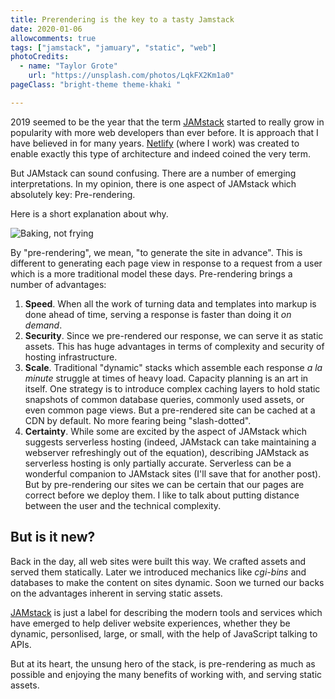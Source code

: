 ```yaml
---
title: Prerendering is the key to a tasty Jamstack
date: 2020-01-06
allowcomments: true
tags: ["jamstack", "jamuary", "static", "web"]
photoCredits:
  - name: "Taylor Grote"
    url: "https://unsplash.com/photos/LqkFX2Km1a0"
pageClass: "bright-theme theme-khaki "

---
```


2019 seemed to be the year that the term [JAMstack](https://jamstack.org?utm_source=devto&utm_medium=jamuary-prerendering-pnh&utm_campaign=devex) started to really grow in popularity with more web developers than ever before. It is approach that I have believed in for many years. [Netlify](https://netlify.com/?utm_source=devto&utm_medium=jamuary-prerendering-pnh&utm_campaign=devex) (where I work) was created to enable exactly this type of architecture and indeed coined the very term.

But JAMstack can sound confusing. There are a number of emerging interpretations. In my opinion, there is one aspect of JAMstack which absolutely key: Pre-rendering.

Here is a short explanation about why.

<!--more-->

![Baking, not frying](/images/muffin-tray-LqkFX2Km1a0-unsplash.jpg "Baking, not frying")

By "pre-rendering", we mean, "to generate the site in advance". This is different to generating each page view in response to a request from a user which is a more traditional model these days. Pre-rendering brings a number of advantages:

1. **Speed**. When all the work of turning data and templates into markup is done ahead of time, serving a response is faster than doing it _on demand_.
1. **Security**. Since we pre-rendered our response, we can serve it as static assets. This has huge advantages in terms of complexity and security of hosting infrastructure.
1. **Scale**. Traditional "dynamic" stacks which assemble each response _a la minute_ struggle at times of heavy load. Capacity planning is an art in itself. One strategy is to introduce complex caching layers to hold static snapshots of common database queries, commonly used assets, or even common page views. But a pre-rendered site can be cached at a CDN by default. No more fearing being "slash-dotted".
1. **Certainty**. While some are excited by the aspect of JAMstack which suggests serverless hosting (indeed, JAMstack can take maintaining a webserver refreshingly out of the equation), describing JAMstack as serverless hosting is only partially accurate. Serverless can be a wonderful companion to JAMstack sites (I'll save that for another post). But by pre-rendering our sites we can be certain that our pages are correct before we deploy them. I like to talk about putting distance between the user and the technical complexity.

## But is it new?

Back in the day, all web sites were built this way. We crafted assets and served them statically. Later we introduced mechanics like _cgi-bins_ and databases to make the content on sites dynamic. Soon we turned our backs on the advantages inherent in serving static assets.

[JAMstack](https://jamstack.org?utm_source=devto&utm_medium=jamuary-prerendering-pnh&utm_campaign=devex) is just a label for describing the modern tools and services which have emerged to help deliver website experiences, whether they be dynamic, personlised, large, or small, with the help of JavaScript talking to APIs.

But at its heart, the unsung hero of the stack, is pre-rendering as much as possible and enjoying the many benefits of working with, and serving static assets.
